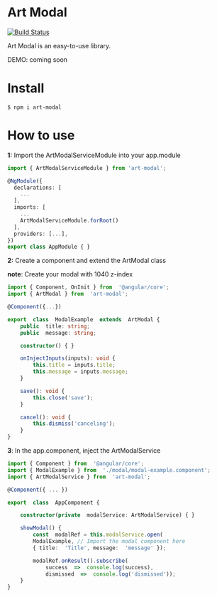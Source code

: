 
# Art Modal

[![Build Status](https://travis-ci.org/joemccann/dillinger.svg?branch=master)](https://travis-ci.org/joemccann/dillinger)

Art Modal is an easy-to-use library.

DEMO: coming soon

# Install

```
$ npm i art-modal
```

# How to use

**1:** Import the ArtModalServiceModule into your app.module

```typescript
import { ArtModalServiceModule } from 'art-modal';

@NgModule({
  declarations: [
    ...
  ],
  imports: [
    ...
    ArtModalServiceModule.forRoot()
  ],
  providers: [...],
})
export class AppModule { }
```
**2:** Create a component and extend the ArtModal class

**note**: Create your modal with 1040 z-index

```typescript
import { Component, OnInit } from  '@angular/core';
import { ArtModal } from  'art-modal';

@Component({...})

export  class  ModalExample  extends  ArtModal {
	public  title: string;
	public  message: string;

	constructor() { }

	onInjectInputs(inputs): void {
		this.title = inputs.title;
		this.message = inputs.message;
	}

	save(): void {
		this.close('save');
	}

	cancel(): void {
		this.dismiss('canceling');
	}
}
```

**3**: In the app.component, inject the ArtModalService

```typescript
import { Component } from  '@angular/core';
import { ModalExample } from  './modal/modal-example.component';
import { ArtModalService } from  'art-modal';

@Component({ ... })

export  class  AppComponent {

	constructor(private  modalService: ArtModalService) { }

	showModal() {
		const  modalRef = this.modalService.open(
		ModalExample, // Import the modal component here
		{ title:  'Title', message:  'message' });

		modalRef.onResult().subscribe(
			success  =>  console.log(success),
			dismissed  =>  console.log('dismissed'));
	}
}
```